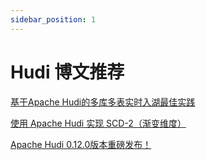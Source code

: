 ```yaml
---
sidebar_position: 1
---
```


# Hudi 博文推荐

[基于Apache Hudi的多库多表实时入湖最佳实践](https://mp.weixin.qq.com/s/1WkzdrAH4MB5XS1Dp6FivA)

[使用 Apache Hudi 实现 SCD-2（渐变维度）](https://mp.weixin.qq.com/s/e4MgGY4pFcVkgjAmrhW5Bw)

[Apache Hudi 0.12.0版本重磅发布！](https://mp.weixin.qq.com/s/M09TkcojE2uHplMEiiSOnA)
